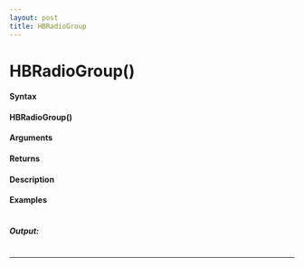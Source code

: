 ```yaml
---
layout: post
title: HBRadioGroup
---
```


# HBRadioGroup()


#### Syntax

#### HBRadioGroup()

#### Arguments

#### Returns

#### Description

#### Examples

```

```

##### Output:

```

```

---